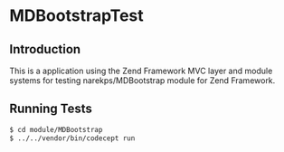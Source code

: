 # MDBootstrapTest

## Introduction

This is a application using the Zend Framework MVC layer and module
systems for testing narekps/MDBootstrap module for Zend Framework.

## Running Tests

  ```bash
  $ cd module/MDBootstrap
  $ ../../vendor/bin/codecept run
  ```
